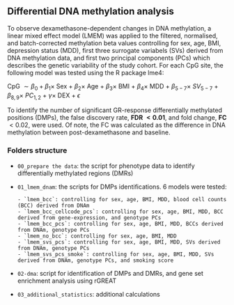 ## Differential DNA methylation analysis

To observe dexamethasone-dependent changes in DNA methylation, a linear mixed effect model (LMEM) was applied to the filtered, normalised, and batch-corrected methylation beta values controlling for sex, age, BMI, depression status (MDD), first three surrogate variabels (SVs) derived from DNA methylation data, and first two principal components (PCs) which describes the genetic variability of the study cohort. For each CpG site, the following model was tested using the R package lme4: 

CpG $∼ β_0+β_1 \times$ Sex $+$ $β_2 \times$ Age $+$ $β_3 \times$ BMI $+$ $β_4 \times$ MDD $+$ $β_{5-7} \times$ $SV_{5-7}$ $+$ $β_{8,9} \times$ $PC_{1,2}$ $+$ $γ \times$ DEX $+$ $ϵ$

To identify the number of significant GR-response differentially methylated positions (DMPs), the false discovery rate, **FDR $< 0.01$**, and fold change, **FC** $< 0.02$, were used. Of note, the FC was calculated as the difference in DNA methylation between post-dexamethasone and baseline.

### Folders structure

- `00_prepare the data`: the script for phenotype data to identify differentially methylated regions (DMRs)
- `01_lmem_dnam`: the scripts for DMPs identifications. 6 models were tested:
  
      - `lmem_bcc`: controlling for sex, age, BMI, MDD, blood cell counts (BCC) derived from DNAm
      - `lmem_bcc_cellcode_pcs`: controlling for sex, age, BMI, MDD, BCC derived from gene-expression, and genotype PCs
      - `lmem_bcc_pcs`: controlling for sex, age, BMI, MDD, BCCs derived from DNAm, genotype PCs
      - `lmem_no_bcc`: controlling for sex, age, BMI, MDD
      - `lmem_svs_pcs`: controlling for sex, age, BMI, MDD, SVs derived from DNAm, genotype PCs
      - `lmem_svs_pcs_smoke`: controlling for sex, age, BMI, MDD, SVs derived from DNAm, genotype PCs, and smoking score 
- `02-dma`: script for identification of DMPs and DMRs, and gene set enrichment analysis using rGREAT 
- `03_additional_statistics`: additional calculations
